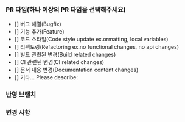 ### PR 타입(하나 이상의 PR 타입을 선택해주세요)

- [] 버그 해결(Bugfix)
- [] 기능 추가(Feature)
- [] 코드 스타일(Code style update ex.ormatting, local variables)
- [] 리팩토링(Refactoring ex.no functional changes, no api changes)
- [] 빌드 관련된 변경(Build related changes)
- [] CI 관련된 변경(CI related changes)
- [] 문서 내용 변경(Documentation content changes)
- [] 기타... Please describe:

### 반영 브랜치

### 변경 사항
